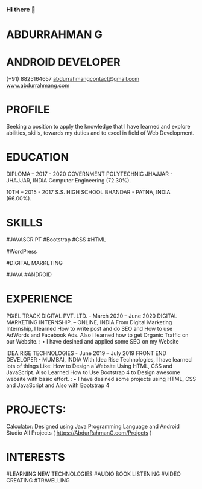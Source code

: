 ### Hi there 👋

<!--
**AbdurRahmanG/AbdurRahmanG** is a ✨ _special_ ✨ repository because its `README.md` (this file) appears on your GitHub profile.

Here are some ideas to get you started:

- 🔭 I’m currently working on ...
- 🌱 I’m currently learning Android with Java and Kotlin
- 👯 I’m looking to collaborate on ...
- 🤔 I’m looking for help with ...
- 💬 Ask me about ...
- 📫 How to reach me: +91 8825164657 or abdurrahmangofficial@gmail.com
- 😄 Pronouns: ...
- ⚡ Fun fact: ...
-->


# ABDURRAHMAN G

# ANDROID DEVELOPER

(+91) 8825164657
abdurrahmangcontact@gmail.com
www.abdurrahmang.com


# PROFILE
Seeking a position to apply the knowledge that I have learned and explore abilities, skills, towards my duties and to excel in field of Web Development.


# EDUCATION
DIPLOMA – 2017 - 2020
GOVERNMENT POLYTECHNIC JHAJJAR - JHAJJAR, INDIA
Computer Engineering (72.30%).

10TH – 2015 - 2017
S.S. HIGH SCHOOL BHANDAR - PATNA, INDIA
(66.00%).


# SKILLS

#JAVASCRIPT
#Bootstrap
#CSS
#HTML

#WordPress

#DIGITAL MARKETING

#JAVA
#ANDROID



# EXPERIENCE

PIXEL TRACK DIGITAL PVT. LTD.  - March 2020 – June 2020
DIGITAL MARKETING INTERNSHIP.  – ONLINE, INDIA
From Digital Marketing Internship, I learned How to write post and do SEO and How to use AdWords and Facebook Ads. Also I learned how to get Organic Traffic on our Website. :
•	I have desined and applied some SEO on my Website

IDEA RISE TECHNOLOGIES - June 2019 – July 2019
FRONT END DEVELOPER - MUMBAI, INDIA
With Idea Rise Technologies, I have learned lots of things Like: How to Design a Website Using HTML, CSS and JavaScript. Also Learned How to Use Bootstrap 4 to Design awesome website with basic effort. :
•	I have desined some projects using HTML, CSS and JavaScript and Also with Bootstrap 4


# PROJECTS:
Calculator: Designed using Java Programming Language and Android Studio
All Projects ( https://AbdurRahmanG.com/Projects )


# INTERESTS

#LEARNING NEW TECHNOLOGIES
#AUDIO BOOK LISTENING
#VIDEO CREATING
#TRAVELLING


